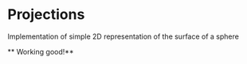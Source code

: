 # Projections
Implementation of simple 2D representation of the surface of a sphere

** Working good!**